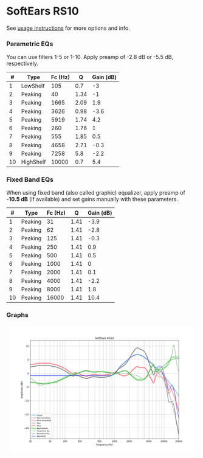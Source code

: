 # SoftEars RS10
See [usage instructions](https://github.com/jaakkopasanen/AutoEq#usage) for more options and info.

### Parametric EQs
You can use filters 1-5 or 1-10. Apply preamp of -2.8 dB or -5.5 dB, respectively.

|   # | Type      |   Fc (Hz) |    Q |   Gain (dB) |
|-----|-----------|-----------|------|-------------|
|   1 | LowShelf  |       105 | 0.7  |        -3   |
|   2 | Peaking   |        40 | 1.34 |        -1   |
|   3 | Peaking   |      1665 | 2.09 |         1.9 |
|   4 | Peaking   |      3626 | 0.98 |        -3.6 |
|   5 | Peaking   |      5919 | 1.74 |         4.2 |
|   6 | Peaking   |       260 | 1.76 |         1   |
|   7 | Peaking   |       555 | 1.85 |         0.5 |
|   8 | Peaking   |      4658 | 2.71 |        -0.3 |
|   9 | Peaking   |      7258 | 5.8  |        -2.2 |
|  10 | HighShelf |     10000 | 0.7  |         5.4 |

### Fixed Band EQs
When using fixed band (also called graphic) equalizer, apply preamp of **-10.5 dB** (if available) and set gains manually with these parameters.

|   # | Type    |   Fc (Hz) |    Q |   Gain (dB) |
|-----|---------|-----------|------|-------------|
|   1 | Peaking |        31 | 1.41 |        -3.9 |
|   2 | Peaking |        62 | 1.41 |        -2.8 |
|   3 | Peaking |       125 | 1.41 |        -0.3 |
|   4 | Peaking |       250 | 1.41 |         0.9 |
|   5 | Peaking |       500 | 1.41 |         0.5 |
|   6 | Peaking |      1000 | 1.41 |         0   |
|   7 | Peaking |      2000 | 1.41 |         0.1 |
|   8 | Peaking |      4000 | 1.41 |        -2.2 |
|   9 | Peaking |      8000 | 1.41 |         1.8 |
|  10 | Peaking |     16000 | 1.41 |        10.4 |

### Graphs
![](./SoftEars%20RS10.png)
